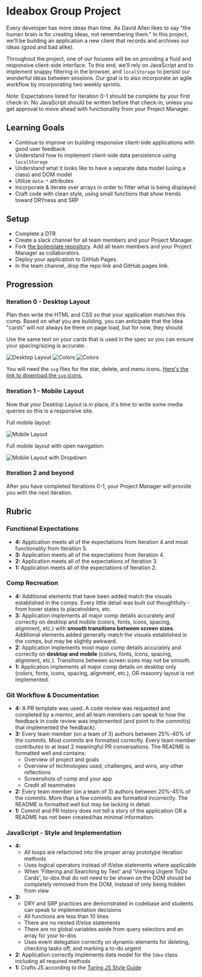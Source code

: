 # Ideabox Group Project

Every developer has more ideas than time. As David Allen likes to say "the human brain is for creating ideas, not remembering them." In this project, we'll be building an application a new client that records and archives our ideas (good and bad alike).

Throughout the project, one of our focuses will be on providing a fluid and responsive client-side interface. To this end, we'll rely on JavaScript and to implement snappy filtering in the browser, and `localStorage` to persist our wonderful ideas between sessions.  Our goal is to also incorporate an agile workflow by incorporating two weekly sprints.

*Note*: Expectations listed for Iteration 0-1 should be complete by your first check-in. No JavaScript should be written before that check-in, unless you get approval to move ahead with functionality from your Project Manager.

## Learning Goals

* Continue to improve on building responsive client-side applications with good user feedback
* Understand how to implement client-side data persistence using `localStorage`
* Understand what it looks like to have a separate data model (using a class) and DOM model
* Utilize `data-*` attributes
* Incorporate & iterate over arrays in order to filter what is being displayed
* Craft code with clean style, using small functions that show trends toward DRYness and SRP

## Setup

- Complete a DTR
- Create a slack channel for all team members and your Project Manager.
- Fork [the boilerplate
  repository](https://github.com/turingschool-examples/ideabox-boilerplate). Add all team members and your Project Manager as collaborators.
- Deploy your application to GitHub Pages.
- In the team channel, drop the repo link and GitHub pages link.

## Progression

### Iteration 0 - Desktop Layout

Plan then write the HTML and CSS so that your application matches this comp. Based on what you are building, you can anticipate that the Idea "cards" will not always be there on page load, but for now, they should.

Use the same text on your cards that is used in the spec so you can ensure your spacing/sizing is accurate.

![Desktop Layout](https://frontend.turing.io/module-1/assets/ideabox-group/desktop.jpg)
![Colors](https://frontend.turing.io/module-1/assets/ideabox-group/colors.jpg)
![Colors](https://frontend.turing.io/module-1/assets/ideabox-group/icons.jpg)

You will need the `svg` files for the star, delete, and menu icons. [Here's the link to download the `svg` icons.](https://drive.google.com/drive/folders/18xpWplI0tpXIK1omBZeq04LEx2OMzzMK?usp=sharing)

### Iteration 1 - Mobile Layout

Now that your Desktop Layout is in place, it's time to write some media queries so this is a responsive site.

Full mobile layout:

![Mobile Layout](https://frontend.turing.io/module-1/assets/ideabox-group/mobile.jpg)

Full mobile layout with open navigation:

![Mobile Layout with Dropdown](https://frontend.turing.io/module-1/assets/ideabox-group/mobile-dropdown.jpg)

### Iteration 2 and beyond

After you have completed Iterations 0-1, your Project Manager will provide you with the next iteration.

## Rubric

### Functional Expectations

* **4:** Application meets all of the expectations from Iteration 4 and most functionality from Iteration 5.
* **3:** Application meets all of the expectations from Iteration 4.
* **2:** Application meets all of the expectations of Iteration 3.
* **1:** Application meets all of the expectations of Iteration 2.

### Comp Recreation

* **4:** Additional elements that have been added match the visuals established in the comps. Every little detail was built out thoughtfully - from hover states to placeholders, etc.
* **3:** Application implements all major comp details accurately and correctly on desktop and mobile (colors, fonts, icons, spacing, alignment, etc.) with **smooth transitions between screen sizes**. Additional elements added generally match the visuals established in the comps, but may be slightly awkward.
* **2:** Application implements most major comp details accurately and correctly on **desktop and mobile** (colors, fonts, icons, spacing, alignment, etc.). Transitions between screen sizes may not be smooth.
* **1:** Application implements all major comp details on desktop only (colors, fonts, icons, spacing, alignment, etc.), OR masonry layout is not implemented.

### Git Workflow & Documentation

* **4:** A PR template was used. A code review was requested and completed by a mentor, and all team members can speak to how the feedback in code review was implemented (and point to the commit(s) that implemented the feedback).
* **3:** Every team member (on a team of 3) authors between 25%-40% of the commits. Most commits are formatted correctly. Every team member contributes to at least 2 meaningful PR conversations. The README is formatted well and contains:
  - Overview of project and goals
  - Overview of technologies used, challenges, and wins, any other reflections
  - Screenshots of comp and your app
  - Credit all teammates
* **2:** Every team member (on a team of 3) authors between 20%-45% of the commits. More than a few commits are formatted incorrectly. The README is formatted well but may be lacking in detail.
* **1:** Commit and PR history does not tell a story of the application OR a README has not been created/has minimal information.

### JavaScript - Style and Implementation

* **4:**
  * All loops are refactored into the proper array prototype iteration methods
  * Uses logical operators instead of if/else statements where applicable
  * When 'Filtering and Searching by Text' and 'Viewing Urgent ToDo Cards', to-dos that do not need to be shown on the DOM should be completely removed from the DOM, instead of only being hidden from view
* **3:**
  * DRY and SRP practices are demonstrated in codebase and students can speak to implementation decisions
  * All functions are less than 10 lines
  * There are no nested if/else statements
  * There are no global variables aside from query selectors and an array for your to-dos
  * Uses event delegation correctly on dynamic elements for deleting, checking tasks off, and marking a to-do urgent
* **2:** Application correctly implements data model for the `Idea` class including all required methods
* **1:** Crafts JS according to the [Turing JS Style Guide](https://github.com/turingschool-examples/javascript/tree/master/es5)
